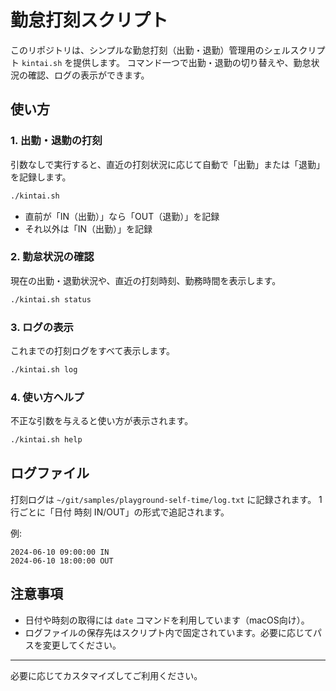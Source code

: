 # 勤怠打刻スクリプト

このリポジトリは、シンプルな勤怠打刻（出勤・退勤）管理用のシェルスクリプト `kintai.sh` を提供します。
コマンド一つで出勤・退勤の切り替えや、勤怠状況の確認、ログの表示ができます。

## 使い方

### 1. 出勤・退勤の打刻

引数なしで実行すると、直近の打刻状況に応じて自動で「出勤」または「退勤」を記録します。

```sh
./kintai.sh
```

- 直前が「IN（出勤）」なら「OUT（退勤）」を記録
- それ以外は「IN（出勤）」を記録

### 2. 勤怠状況の確認

現在の出勤・退勤状況や、直近の打刻時刻、勤務時間を表示します。

```sh
./kintai.sh status
```

### 3. ログの表示

これまでの打刻ログをすべて表示します。

```sh
./kintai.sh log
```

### 4. 使い方ヘルプ

不正な引数を与えると使い方が表示されます。

```sh
./kintai.sh help
```

## ログファイル

打刻ログは `~/git/samples/playground-self-time/log.txt` に記録されます。
1行ごとに「日付 時刻 IN/OUT」の形式で追記されます。

例:
```
2024-06-10 09:00:00 IN
2024-06-10 18:00:00 OUT
```

## 注意事項

- 日付や時刻の取得には `date` コマンドを利用しています（macOS向け）。
- ログファイルの保存先はスクリプト内で固定されています。必要に応じてパスを変更してください。

---

必要に応じてカスタマイズしてご利用ください。
